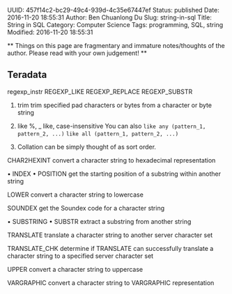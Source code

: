 UUID: 457f14c2-bc29-49c4-939d-4c35e67447ef
Status: published
Date: 2016-11-20 18:55:31
Author: Ben Chuanlong Du
Slug: string-in-sql
Title: String in SQL
Category: Computer Science
Tags: programming, SQL, string
Modified: 2016-11-20 18:55:31

**
Things on this page are
fragmentary and immature notes/thoughts of the author.
Please read with your own judgement!
**


## Teradata
regexp_instr
REGEXP_LIKE
REGEXP_REPLACE
REGEXP_SUBSTR

1. trim
trim specified pad characters or bytes from a character or byte string

2. like %, _
like, case-insensitive
You can also 
`like any (pattern_1, pattern_2, ...)`
`like all (pattern_1, pattern_2, ...)`

3. Collation can be simply thought of as sort order.


CHAR2HEXINT
convert a character string to hexadecimal representation


• INDEX
• POSITION
get the starting position of a substring within another string

LOWER
convert a character string to lowercase

SOUNDEX
get the Soundex code for a character string


• SUBSTRING
• SUBSTR
extract a substring from another string

TRANSLATE
translate a character string to another server character set

TRANSLATE_CHK
determine if TRANSLATE can successfully translate a character string to a specified server character set


UPPER
convert a character string to uppercase

VARGRAPHIC
convert a character string to VARGRAPHIC representation
